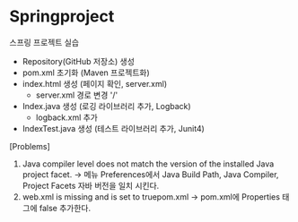# Springproject
스프링 프로젝트 실습

* Repository(GitHub 저장소) 생성
* pom.xml 초기화 (Maven 프로젝트화)
* index.html 생성 (페이지 확인, server.xml)
  - server.xml 경로 변경  '/'
* Index.java 생성 (로깅 라이브러리 추가, Logback)
  - logback.xml 추가
* IndexTest.java 생성 (테스트 라이브러리 추가, Junit4)

[Problems]

1. Java compiler level does not match the version of the installed Java project facet.
-> 메뉴 Preferences에서  Java Build Path, Java Compiler, Project Facets 자바 버전을 일치 시킨다.
2. web.xml is missing and <failOnMissingWebXml> is set to truepom.xml
-> pom.xml에 Properties 태그에 <failOnMissingWebXml>false</failOnMissingWebXml> 추가한다.  
